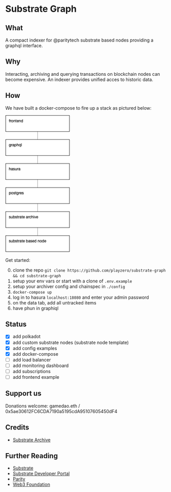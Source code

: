 # Substrate Graph

## What
A compact indexer for @paritytech substrate based nodes providing a graphql interface.

## Why
Interacting, archiving and querying transactions on blockchain nodes can become expensive.
An indexer provides unified acces to historic data.

## How
We have built a docker-compose to fire up a stack as pictured below:

![Schema](/doc/stack-basic.png)

Get started:

0. clone the repo `git clone https://github.com/playzero/substrate-graph && cd substrate-graph`
1. setup your env vars or start with a clone of `.env.example`
2. setup your archiver config and chainspec in `./config`
3. `docker-compose up`
4. log in to hasura `localhost:18080` and enter your admin password
5. on the data tab, add all untracked items
6. have phun in graphiql

## Status

- [X] add polkadot
- [X] add custom substrate nodes (substrate node template)
- [X] add config examples
- [X] add docker-compose
- [ ] add load balancer
- [ ] add monitoring dashboard
- [ ] add subscriptions
- [ ] add frontend example

## Support us

Donations welcome: gamedao.eth / 0x5ae30612FC6CDA7190a5195cdA95107605450dF4

## Credits

- [Substrate Archive](https://github.com/paritytech/substrate-archive)

## Further Reading

- [Substrate](https://github.com/paritytech/substrate)
- [Substrate Developer Portal](https://substrate.dev/)
- [Parity](https://www.parity.io/)
- [Web3 Foundation](https://web3.foundation/)
